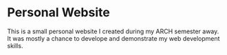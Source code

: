 # Personal Website
This is a small personal website I created during my ARCH semester away. It was mostly a chance to develope and demonstrate my web development skills.